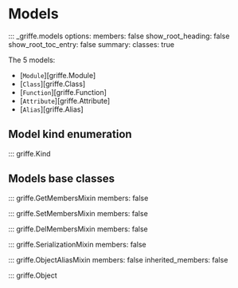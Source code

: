 # Models

::: _griffe.models
    options:
        members: false
        show_root_heading: false
        show_root_toc_entry: false
        summary:
            classes: true

The 5 models:

- [`Module`][griffe.Module]
- [`Class`][griffe.Class]
- [`Function`][griffe.Function]
- [`Attribute`][griffe.Attribute]
- [`Alias`][griffe.Alias]

## **Model kind enumeration**

::: griffe.Kind

## **Models base classes**

::: griffe.GetMembersMixin
        members: false

::: griffe.SetMembersMixin
        members: false

::: griffe.DelMembersMixin
        members: false

::: griffe.SerializationMixin
        members: false

::: griffe.ObjectAliasMixin
        members: false
        inherited_members: false

::: griffe.Object
